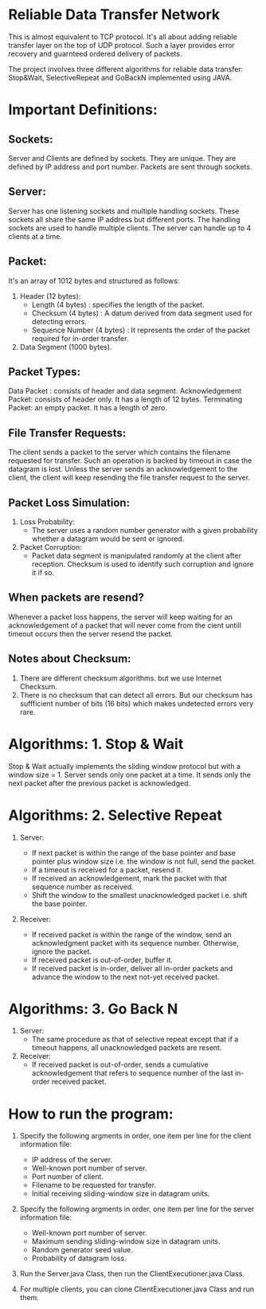 # Reliable Data Transfer Network

This is almost equivalent to TCP protocol. It's all about adding reliable transfer layer on the top of UDP protocol. Such a layer provides
error recovery and guarnteed ordered delivery of packets.

The project involves three different algorithms for reliable data transfer: Stop&Wait, SelectiveRepeat and GoBackN implemented using JAVA.

# Important Definitions:

## Sockets:
Server and Clients are defined by sockets. They are unique. They are defined by IP address and port number. Packets
are sent through sockets.

## Server:
Server has one listening sockets and multiple handling sockets. These sockets all share the same IP address but different ports.
The handling sockets are used to handle multiple clients. The server can handle up to 4 clients at a time.

## Packet:
It's an array of 1012 bytes and structured as follows:
1. Header (12 bytes):
   - Length (4 bytes) : specifies the length of the packet.
   - Checksum (4 bytes) : A datum derived from data segment used for detecting errors.
   - Sequence Number (4 bytes) : It represents the order of the packet required for in-order transfer.
2. Data Segment (1000 bytes).

## Packet Types:
Data Packet : consists of header and data segment.
Acknowledgement Packet: consists of header only. It has a length of 12 bytes.
Terminating Packet: an empty packet. It has a length of zero.

## File Transfer Requests:
The client sends a packet to the server which contains the filename requested for transfer. Such an operation is backed by timeout
in case the datagram is lost. Unless the server sends an acknowledgement to the client, the client will keep resending the file transfer
request to the server.

## Packet Loss Simulation:
1. Loss Probability:
   - The server uses a random number generator with a given probability whether a datagram would be sent or ignored.
2. Packet Corruption:
   - Packet data segment is manipulated randomly at the client after reception. Checksum is used to identify such corruption and ignore it if so.

## When packets are resend?
Whenever a packet loss happens, the server will keep waiting for an acknowledgement of a packet that will never come from the cient
untill timeout occurs then the server resend the packet.

## Notes about Checksum:
1. There are different checksum algorithms. but we use Internet Checksum.
2. There is no checksum that can detect all errors. But our checksum has suffficient number of bits (16 bits) which makes undetected
errors very rare.

# Algorithms: 1. Stop & Wait

Stop & Wait actually implements the sliding window protocol but with a window size = 1.
Server sends only one packet at a time. It sends only the next packet after the previous packet is acknowledged.

# Algorithms: 2. Selective Repeat

1. Server:
   - If next packet is within the range of the base pointer and base pointer plus window size i.e. the window is not full, send the packet.
   - If a timeout is received for a packet, resend it.
   - If received an acknowledgement, mark the packet with that sequence number as received.
   - Shift the window to the smallest unacknowledged packet i.e. shift the base pointer.

2. Receiver:
   - If received packet is within the range of the window, send an acknowledgment packet with its sequence number. Otherwise, ignore the packet.
   - If received packet is out-of-order, buffer it.
   - If received packet is in-order, deliver all in-order packets and advance the window to the next not-yet received packet.

# Algorithms: 3. Go Back N

1. Server:
   - The same procedure as that of selective repeat except that if a timeout happens, all unacknowledged packets are resent.
2. Receiver:
   - If received packet is out-of-order, sends a cumulative acknowledgement that refers to sequence number of the last in-order received packet.

# How to run the program:

1. Specify the following argments in order, one item per line for the client information file:
   - IP address of the server.
   - Well-known port number of server.
   - Port number of client.
   - Filename to be requested for transfer.
   - Initial receiving sliding-window size in datagram units.

2. Specify the following argments in order, one item per line for the server information file:
   - Well-known port number of server.
   - Maximum sending sliding-window size in datagram units.
   - Random generator seed value.
   - Probability of datagram loss.

3. Run the Server.java Class, then run the ClientExecutioner.java Class.

4. For multiple clients, you can clone ClientExecutioner.java Class and run them.











